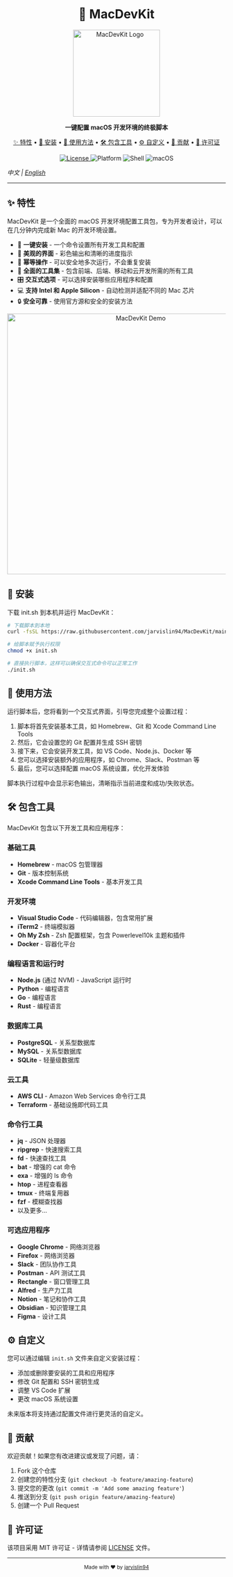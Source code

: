 <p align="center">
  <h1 align="center">🚀 MacDevKit</h1>
</p>

<p align="center">
  <img src="https://img9.doubanio.com/view/photo/l/public/p2913765525.webp" alt="MacDevKit Logo" width="200">
</p>

<p align="center">
  <strong>一键配置 macOS 开发环境的终极脚本</strong>
</p>

<p align="center">
  <a href="#-特性">✨ 特性</a> •
  <a href="#-安装">🔧 安装</a> •
  <a href="#-使用方法">📖 使用方法</a> •
  <a href="#-包含工具">🛠️ 包含工具</a> •
  <a href="#-自定义">⚙️ 自定义</a> •
  <a href="#-贡献">👥 贡献</a> •
  <a href="#-许可证">📄 许可证</a>
</p>

<p align="center">
  <a href="https://github.com/jarvislin94/MacDevKit/blob/main/LICENSE">
    <img src="https://img.shields.io/github/license/jarvislin94/MacDevKit" alt="License">
  </a>
  <img src="https://img.shields.io/badge/platform-macOS-lightgrey" alt="Platform">
  <img src="https://img.shields.io/badge/shell-bash-4EAA25" alt="Shell">
  <img src="https://img.shields.io/badge/macOS-Monterey%20|%20Ventura%20|%20Sonoma-blue" alt="macOS">
</p>

_中文 | [English](README.en.md)_

---

## ✨ 特性

MacDevKit 是一个全面的 macOS 开发环境配置工具包，专为开发者设计，可以在几分钟内完成新 Mac 的开发环境设置。

- 🚀 **一键安装** - 一个命令设置所有开发工具和配置
- 🎨 **美观的界面** - 彩色输出和清晰的进度指示
- 🔄 **幂等操作** - 可以安全地多次运行，不会重复安装
- 🔧 **全面的工具集** - 包含前端、后端、移动和云开发所需的所有工具
- 🎛️ **交互式选项** - 可以选择安装哪些应用程序和配置
- 💻 **支持 Intel 和 Apple Silicon** - 自动检测并适配不同的 Mac 芯片
- 🔒 **安全可靠** - 使用官方源和安全的安装方法

<p align="center">
  <img src="https://user-images.githubusercontent.com/12573233/236685568-5b4c9ae5-f222-4fdb-b1bf-b536d2cc0c0d.gif" alt="MacDevKit Demo" width="600">
</p>

## 🔧 安装

下载 init.sh 到本机并运行 MacDevKit：

```bash
# 下载脚本到本地
curl -fsSL https://raw.githubusercontent.com/jarvislin94/MacDevKit/main/init.sh -o init.sh

# 给脚本赋予执行权限
chmod +x init.sh

# 直接执行脚本，这样可以确保交互式命令可以正常工作
./init.sh

```

## 📖 使用方法

运行脚本后，您将看到一个交互式界面，引导您完成整个设置过程：

1. 脚本将首先安装基本工具，如 Homebrew、Git 和 Xcode Command Line Tools
2. 然后，它会设置您的 Git 配置并生成 SSH 密钥
3. 接下来，它会安装开发工具，如 VS Code、Node.js、Docker 等
4. 您可以选择安装额外的应用程序，如 Chrome、Slack、Postman 等
5. 最后，您可以选择配置 macOS 系统设置，优化开发体验

脚本执行过程中会显示彩色输出，清晰指示当前进度和成功/失败状态。

## 🛠️ 包含工具

MacDevKit 包含以下开发工具和应用程序：

### 基础工具

- **Homebrew** - macOS 包管理器
- **Git** - 版本控制系统
- **Xcode Command Line Tools** - 基本开发工具

### 开发环境

- **Visual Studio Code** - 代码编辑器，包含常用扩展
- **iTerm2** - 终端模拟器
- **Oh My Zsh** - Zsh 配置框架，包含 Powerlevel10k 主题和插件
- **Docker** - 容器化平台

### 编程语言和运行时

- **Node.js** (通过 NVM) - JavaScript 运行时
- **Python** - 编程语言
- **Go** - 编程语言
- **Rust** - 编程语言

### 数据库工具

- **PostgreSQL** - 关系型数据库
- **MySQL** - 关系型数据库
- **SQLite** - 轻量级数据库

### 云工具

- **AWS CLI** - Amazon Web Services 命令行工具
- **Terraform** - 基础设施即代码工具

### 命令行工具

- **jq** - JSON 处理器
- **ripgrep** - 快速搜索工具
- **fd** - 快速查找工具
- **bat** - 增强的 cat 命令
- **exa** - 增强的 ls 命令
- **htop** - 进程查看器
- **tmux** - 终端复用器
- **fzf** - 模糊查找器
- 以及更多...

### 可选应用程序

- **Google Chrome** - 网络浏览器
- **Firefox** - 网络浏览器
- **Slack** - 团队协作工具
- **Postman** - API 测试工具
- **Rectangle** - 窗口管理工具
- **Alfred** - 生产力工具
- **Notion** - 笔记和协作工具
- **Obsidian** - 知识管理工具
- **Figma** - 设计工具

## ⚙️ 自定义

您可以通过编辑 `init.sh` 文件来自定义安装过程：

- 添加或删除要安装的工具和应用程序
- 修改 Git 配置和 SSH 密钥生成
- 调整 VS Code 扩展
- 更改 macOS 系统设置

未来版本将支持通过配置文件进行更灵活的自定义。

## 👥 贡献

欢迎贡献！如果您有改进建议或发现了问题，请：

1. Fork 这个仓库
2. 创建您的特性分支 (`git checkout -b feature/amazing-feature`)
3. 提交您的更改 (`git commit -m 'Add some amazing feature'`)
4. 推送到分支 (`git push origin feature/amazing-feature`)
5. 创建一个 Pull Request

## 📄 许可证

该项目采用 MIT 许可证 - 详情请参阅 [LICENSE](LICENSE) 文件。

---

<p align="center">
  <sub>Made with ❤️ by <a href="https://github.com/jarvislin94">jarvislin94</a></sub>
</p>
